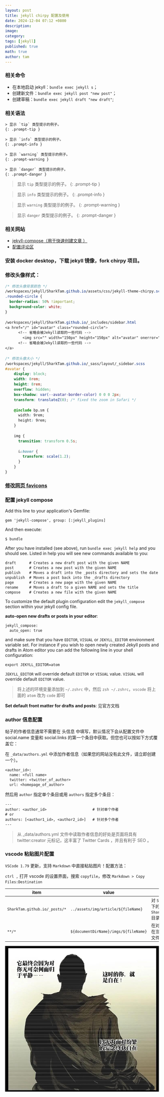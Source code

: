 ```yaml
---
layout: post
title: jekyll chirpy 配置及使用
date: 2024-12-04 07:12 +0800
description: 
image: 
category: 
tags: [jekyll]
published: true
math: true
author: tam
---
```



### 相关命令

- 在本地启动 jekyll：`bundle exec jekyll s`；
- 创建新文件：`bundle exec jekyll post "new post"`；
- 创建草稿：`bundle exec jekyll draft "new draft"`;

### 相关语法

```
> 显示 `tip` 类型提示的例子。
{: .prompt-tip }

> 显示 `info` 类型提示的例子。
{: .prompt-info }

> 显示 `warning` 类型提示的例子。
{: .prompt-warning }

> 显示 `danger` 类型提示的例子。
{: .prompt-danger }
```
> 显示 `tip` 类型提示的例子。
{: .prompt-tip }

> 显示 `info` 类型提示的例子。
{: .prompt-info }

> 显示 `warning` 类型提示的例子。
{: .prompt-warning }

> 显示 `danger` 类型提示的例子。
{: .prompt-danger }

### 相关网站

- [jekyll-compose（用于快速创建文章 ）](https://github.com/jekyll/jekyll-compose)
- [配置评论区](https://utteranc.es/?installation_id=57954315&setup_action=install)

### 安装 docker desktop，下载 jekyll 镜像，fork chirpy 项目。

### 修改头像样式：

  ```css
  /* 修改头像背景颜色 */
  /workspaces/jekyll/SharkTam.github.io/assets/css/jekyll-theme-chirpy.scss
  .rounded-circle {
    border-radius: 50% !important;
    background-color: white;
  }
  
  /workspaces/jekyll/SharkTam.github.io/_includes/sidebar.html
  <a href="/" id="avatar" class="rounded-circle">
        <!-- 省略会被Jekyll读取的一些代码 -->
          <img src="" width="150px" height="150px" alt="avatar" onerror="this.style.display='none'">
        <!-- 省略会被Jekyll读取的一些代码 -->
  </a>
  
  /* 修改头像大小 */
  /workspaces/jekyll/SharkTam.github.io/_sass/layout/_sidebar.scss
  #avatar {
      display: block;
      width: 8rem;
      height: 8rem;
      overflow: hidden;
      box-shadow: var(--avatar-border-color) 0 0 0 2px;
      transform: translateZ(0); /* fixed the zoom in Safari */
  
      @include bp.sm {
        width: 9rem;
        height: 9rem;
      }
  
      img {
        transition: transform 0.5s;
  
        &:hover {
          transform: scale(1.2);
        }
      }
  }
  ```

### [修改网页 favicons](https://pansong291.github.io/chirpy-demo-zhCN/posts/customize-the-favicon/)

### 配置 jekyll compose

  Add this line to your application's Gemfile:

  ```
  gem 'jekyll-compose', group: [:jekyll_plugins]
  ```

  And then execute:

  ```
  $ bundle
  ```

  After you have installed (see above), run `bundle exec jekyll help` and you should see. Listed in help you will see new commands available to you:

  ```
  draft      # Creates a new draft post with the given NAME
  post       # Creates a new post with the given NAME
  publish    # Moves a draft into the _posts directory and sets the date
  unpublish  # Moves a post back into the _drafts directory
  page       # Creates a new page with the given NAME
  rename     # Moves a draft to a given NAME and sets the title
  compose    # Creates a new file with the given NAME
  ```

  To customize the default plugin configuration edit the `jekyll_compose` section within your jekyll config file.

  **auto-open new drafts or posts in your editor**: 

  ```
  jekyll_compose:
  	auto_open: true
  ```

  and make sure that you have `EDITOR`, `VISUAL` or `JEKYLL_EDITOR` environment variable set. For instance if you wish to open newly created Jekyll posts and drafts in Atom editor you can add the following line in your shell configuration:

  ```
  export JEKYLL_EDITOR=atom
  ```

  `JEKYLL_EDITOR` will override default `EDITOR` or `VISUAL` value. `VISUAL`  will override default `EDITOR` value.

  > 将上述的环境变量添加到 `~/.zshrc` 中，然后 `zsh ~/.zshrc`，`vscode` 将上面的 `atom` 改为 `code` 即可

  **Set default front matter for drafts and posts**: 见官方文档

### author 信息配置

帖子的作者信息通常不需要在 头信息 中填写，默认情况下会从配置文件中 social.name 变量和 social.links 的第一个条目中获取。但您也可以按如下方式覆盖它：

在 `_data/authors.yml` 中添加作者信息（如果您的网站没有此文件，请立即创建一个）。
```
<author_id>:
  name: <full name>
  twitter: <twitter_of_author>
  url: <homepage_of_author>
```

然后用 `author` 指定单个条目或用 `authors` 指定多个条目：
```
---
author: <author_id>                     # 针对单个作者
# or
authors: [<author1_id>, <author2_id>]   # 针对多个作者
---
```
>从 _data/authors.yml 文件中读取作者信息的好处是页面将具有 twitter:creator 元标记，这丰富了 Twitter Cards ，并且有利于 SEO 。

### vscode 粘贴图片配置

`VSCode 1.79` 更新，支持 `Markdown` 中直接粘贴图片！配置方法：

`ctrl ,` 打开 vscode 的设置界面，搜索 `copyfile`，修改 `Markdown > Copy Files:Destination`

| item                          | value                                 | function                                                                                                                          |
| ----------------------------- | ------------------------------------- | --------------------------------------------------------------------------------------------------------------------------------- |
| `SharkTam.github.io/_posts/*` | `../assets/img/article/${fileName}`   | 对 `SharkTam.github.io/_posts/` <br> 下的文件进行图片粘贴时，图片存储到<br>  `SharkTam.github.io/assets/img/article/`<br>  目录下 |
| `**/*`                        | `${documentDirName}/imgs/${fileName}` | 在对任一目录的文件进行图片粘贴时，<br> 在当前文件的同级目录下创建 `imgs` <br> 文件夹并将图片放到 `imgs` 文件夹中                  |

![alt text](../assets/img/article/PixPin_2024-11-29_21-07-37.png)

